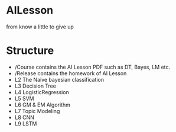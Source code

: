 # AILesson
from know a little to give up

# Structure
- /Course contains the AI Lesson PDF such as DT, Bayes, LM etc.
- /Release contains the homework of AI Lesson
- L2 The Naive bayesian classification
- L3 Decision Tree
- L4 LogisticRegression
- L5 SVM
- L6 GM & EM Algorithm
- L7 Topic Modeling
- L8 CNN
- L9 LSTM
